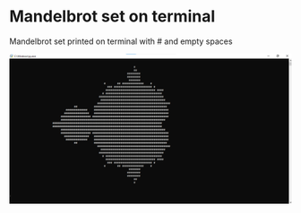 # Mandelbrot set on terminal
Mandelbrot set printed on terminal with # and empty spaces

![img](img.png)